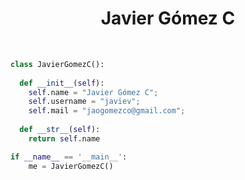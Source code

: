 <h1 align="center">
  <b>Javier Gómez C</b>
</h1>

<br>

<p>
</p>

```python
class JavierGomezC():
    
  def __init__(self):
    self.name = "Javier Gómez C";
    self.username = "javiev";
    self.mail = "jaogomezco@gmail.com";
      
  def __str__(self):
    return self.name

if __name__ == '__main__':
    me = JavierGomezC()
```

